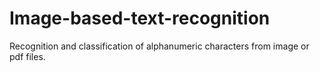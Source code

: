 # Image-based-text-recognition
Recognition and classification of alphanumeric characters from image or pdf files.
